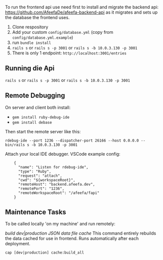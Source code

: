To run the frontend api use need first to install and migrate the backend api: https://github.com/AfeefaDe/afeefa-backend-api as it migrates and sets up the database the frontend uses.

1. Clone respository
2. Add your custom `config/database.yml` (copy from `config/database.yml.example`)
3. run `bundle install`
4. `rails s` or `rails s -p 3001` or `rails s -b 10.0.3.130 -p 3001`
5. There is only 1 endpoint: `http://localhost:3001/entries`

## Running die Api

`rails s` or `rails s -p 3001` or `rails s -b 10.0.3.130 -p 3001`

## Remote Debugging

On server and client both install:

* `gem install ruby-debug-ide`
* `gem install debase`

Then start the remote server like this:

`rdebug-ide --port 1236 --dispatcher-port 26166 --host 0.0.0.0 -- bin/rails s -b 10.0.3.130 -p 3001`

Attach your local IDE debugger. VSCode example config:

```
    {
      "name": "Listen for rdebug-ide",
      "type": "Ruby",
      "request": "attach",
      "cwd": "${workspaceRoot}",
      "remoteHost": "backend.afeefa.dev",
      "remotePort": "1236",
      "remoteWorkspaceRoot": "/afeefa/fapi"
    }
```

## Maintenance Tasks

To be called locally 'on my machine' and run remotely:

*build dev|production JSON data file cache*
This command entirely rebuilds the data cached for use in frontend.
Runs automatically after each deployment.

`cap [dev|production] cache:build_all`
